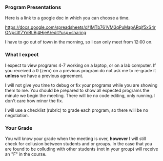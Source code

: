 ### Program Presentations

Here is a link to a google doc in which you can choose a time. 

https://docs.google.com/spreadsheets/d/1MTb761VM3qPuMapARqif5xS4rONps3f7YnBLBj4HjeA/edit?usp=sharing

I have to go out of town in the morning, so I can only meet from 12:00 on.

### What I expect

I expect to view programs 4-7 working on a laptop, or on a lab computer. If you received a 0 (zero) on a previous program do not ask me to re-grade it **unless** we have a previous agreement.

I will not give you time to debug or fix your programs while you are showing them to me. You should be prepared to show all expected programs the minute we begin the meeting. There will be no code editing, only running. I don't care how minor the fix.

I will use a checklist (rubric) to grade each program, so there will be no negotiation.

### Your Grade

You will know your grade when the meeting is over, **however** I will still check for collusion between students and or groups. In the case that you are found to be colluding with other students (not in your group) will receive an "F" in the course.


